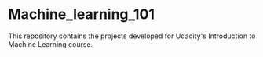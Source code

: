 # Machine_learning_101
This repository contains the projects developed for Udacity's Introduction to Machine Learning course.
